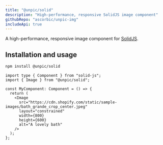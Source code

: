 ```yaml
---
title: "@unpic/solid"
description: "High-performance, responsive SolidJS image component"
githubRepo: "ascorbic/unpic-img"
includeApi: true
---
```


A high-performance, responsive image component for
[SolidJS](https://solidjs.com/).

## Installation and usage

```bash
npm install @unpic/solid
```

```tsx
import type { Component } from "solid-js";
import { Image } from "@unpic/solid";

const MyComponent: Component = () => {
  return (
    <Image
      src="https://cdn.shopify.com/static/sample-images/bath_grande_crop_center.jpeg"
      layout="constrained"
      width={800}
      height={600}
      alt="A lovely bath"
    />
  );
};
```
